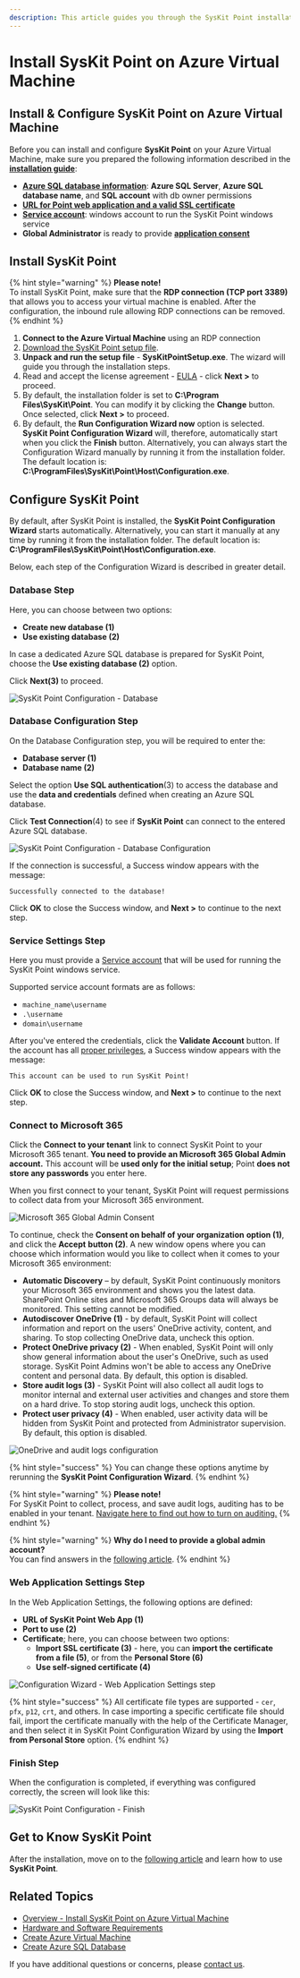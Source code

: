 ```yaml
---
description: This article guides you through the SysKit Point installation.
---
```


# Install SysKit Point on Azure Virtual Machine

## Install & Configure SysKit Point on Azure Virtual Machine

Before you can install and configure **SysKit Point** on your Azure Virtual Machine, make sure you prepared the following information described in the [**installation guide**](overview.md):

* [**Azure SQL database information**](create-azure-sql-database.md#output): **Azure SQL Server**, **Azure SQL database name**, and **SQL account** with db owner permissions 
* [**URL for Point web application and a valid SSL certificate**](ssl-certificate.md#output)
* [**Service account**](additional-vm-configuration.md#service-account): windows account to run the SysKit Point windows service
* **Global Administrator** is ready to provide [**application consent**](../../requirements/permission-requirements.md#global-administrator)

## Install SysKit Point

{% hint style="warning" %}
**Please note!**  
To install SysKit Point, make sure that the **RDP connection \(TCP port 3389\)** that allows you to access your virtual machine is enabled. After the configuration, the inbound rule allowing RDP connections can be removed.
{% endhint %}

1. **Connect to the Azure Virtual Machine** using an RDP connection
2. [Download the SysKit Point setup file](https://my.syskit.com/).
3. **Unpack and run the setup file** - **SysKitPointSetup.exe**. The wizard will guide you through the installation steps.
4. Read and accept the license agreement - [EULA](https://www.syskit.com/eula/) - click **Next &gt;** to proceed.
5. By default, the installation folder is set to **C:\Program Files\SysKit\Point**. You can modify it by clicking the **Change** button. Once selected, click **Next &gt;** to proceed. 
6. By default, the **Run Configuration Wizard now** option is selected. **SysKit Point Configuration Wizard** will, therefore, automatically start when you click the **Finish** button. Alternatively, you can always start the Configuration Wizard manually by running it from the installation folder. The default location is: **C:\ProgramFiles\SysKit\Point\Host\Configuration.exe**.

## Configure SysKit Point

By default, after SysKit Point is installed, the **SysKit Point Configuration Wizard** starts automatically. Alternatively, you can start it manually at any time by running it from the installation folder. The default location is: **C:\ProgramFiles\SysKit\Point\Host\Configuration.exe**.

Below, each step of the Configuration Wizard is described in greater detail.

### Database Step

Here, you can choose between two options:

* **Create new database \(1\)**
* **Use existing database \(2\)**

In case a dedicated Azure SQL database is prepared for SysKit Point, choose the **Use existing database \(2\)** option.

Click **Next\(3\)** to proceed.

![SysKit Point Configuration - Database](../../.gitbook/assets/install-syskit-point-on-premises_database-step%20%283%29%20%284%29%20%283%29.png)

### Database Configuration Step

On the Database Configuration step, you will be required to enter the:

* **Database server \(1\)**
* **Database name \(2\)**

Select the option **Use SQL authentication**\(3\) to access the database and use the **data and credentials** defined when creating an Azure SQL database.

Click **Test Connection**\(4\) to see if **SysKit Point** can connect to the entered Azure SQL database.

![SysKit Point Configuration - Database Configuration](../../.gitbook/assets/install-syskit-point-on-azure-vm_database-configuration-step.png)

If the connection is successful, a Success window appears with the message:

`Successfully connected to the database!`

Click **OK** to close the Success window, and **Next &gt;** to continue to the next step.

### Service Settings Step

Here you must provide a [Service account](additional-vm-configuration.md#service-account) that will be used for running the SysKit Point windows service.

Supported service account formats are as follows:

* `machine_name\username`
* `.\username`
* `domain\username`

After you've entered the credentials, click the **Validate Account** button. If the account has all [proper privileges](additional-vm-configuration.md#service-account), a Success window appears with the message:

`This account can be used to run SysKit Point!`

Click **OK** to close the Success window, and **Next &gt;** to continue to the next step.

### Connect to Microsoft 365

Click the **Connect to your tenant** link to connect SysKit Point to your Microsoft 365 tenant. **You need to provide an Microsoft 365 Global Admin account.** This account will be **used only for the initial setup**; Point **does not store any passwords** you enter here.

When you first connect to your tenant, SysKit Point will request permissions to collect data from your Microsoft 365 environment.

![Microsoft 365 Global Admin Consent](../../.gitbook/assets/permission_requirements_global_administrator_consent%20%283%29%20%284%29%20%285%29%20%288%29%20%281%29%20%287%29.png)

To continue, check the **Consent on behalf of your organization** **option \(1\)**, and click the **Accept** **button \(2\)**. A new window opens where you can choose which information would you like to collect when it comes to your Microsoft 365 environment:

* **Automatic Discovery** – by default, SysKit Point continuously monitors your Microsoft 365 environment and shows you the latest data. SharePoint Online sites and Microsoft 365 Groups data will always be monitored. This setting cannot be modified.
* **Autodiscover OneDrive \(1\)** - by default, SysKit Point will collect information and report on the users' OneDrive activity, content, and sharing. To stop collecting OneDrive data, uncheck this option.
* **Protect OneDrive privacy \(2\)** - When enabled, SysKit Point will only show general information about the user's OneDrive, such as used storage. SysKit Point Admins won't be able to access any OneDrive content and personal data. By default, this option is disabled.
* **Store audit logs \(3\)** - SysKit Point will also collect all audit logs to monitor internal and external user activities and changes and store them on a hard drive. To stop storing audit logs, uncheck this option.
* **Protect user privacy \(4\)** - When enabled, user activity data will be hidden from SysKit Point and protected from Administrator supervision. By default, this option is disabled.

![OneDrive and audit logs configuration](../../.gitbook/assets/install-syskit-point-on-azure-vm_configure-od-audit%20%283%29%20%284%29%20%282%29%20%281%29%20%288%29.png)

{% hint style="success" %}
You can change these options anytime by rerunning the **SysKit Point Configuration Wizard**.
{% endhint %}

{% hint style="warning" %}
**Please note!**  
For SysKit Point to collect, process, and save audit logs, auditing has to be enabled in your tenant. [Navigate here to find out how to turn on auditing.](../../faq/turn-on-auditing.md)
{% endhint %}

{% hint style="warning" %}
**Why do I need to provide a global admin account?**  
You can find answers in the [following article](../../requirements/permission-requirements.md#microsoft-365).
{% endhint %}

### Web Application Settings Step

In the Web Application Settings, the following options are defined:

* **URL of SysKit Point Web App \(1\)**
* **Port to use \(2\)**
* **Certificate**; here, you can choose between two options:
  * **Import SSL certificate \(3\)** - here, you can **import the certificate from a file \(5\)**, or from the **Personal Store \(6\)**
  * **Use self-signed certificate \(4\)**

![Configuration Wizard - Web Application Settings step](../../.gitbook/assets/install-syskit-point-on-azure-vm_webapp-settings-step.png)

{% hint style="success" %}
All certificate file types are supported - `cer`, `pfx`, `p12`, `crt`, and others. In case importing a specific certificate file should fail, import the certificate manually with the help of the Certificate Manager, and then select it in SysKit Point Configuration Wizard by using the **Import from Personal Store** option.
{% endhint %}

### Finish Step

When the configuration is completed, if everything was configured correctly, the screen will look like this:

![SysKit Point Configuration - Finish](../../.gitbook/assets/install-syskit-point-on-azure-vm_finish-step%20%281%29%20%288%29.png)

## Get to Know SysKit Point

After the installation, move on to the [following article](../../get-to-know-syskit-point/navigate-through-syskit-point.md) and learn how to use **SysKit Point**.

## Related Topics

* [Overview - Install SysKit Point on Azure Virtual Machine](overview.md) 
* [Hardware and Software Requirements](hardware-software-requirements.md)
* [Create Azure Virtual Machine](create-azure-vm.md)
* [Create Azure SQL Database](create-azure-sql-database.md)

If you have additional questions or concerns, please [contact us](https://www.syskit.com/contact-us/).

